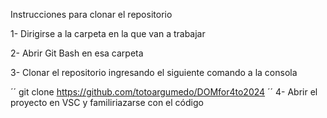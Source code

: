 Instrucciones para clonar el repositorio

1- Dirigirse a la carpeta en la que van a trabajar

2- Abrir Git Bash en esa carpeta

3- Clonar el repositorio ingresando el siguiente comando a la consola

´´
git clone https://github.com/totoargumedo/DOMfor4to2024
´´
4- Abrir el proyecto en VSC y familiriazarse con el código
